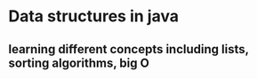 # Data structures in java

## learning different concepts including lists, sorting algorithms, big O
